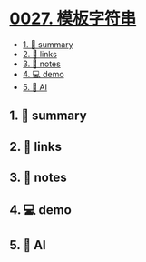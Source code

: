 # [0027. 模板字符串](https://github.com/Tdahuyou/javascript/tree/main/0027.%20%E6%A8%A1%E6%9D%BF%E5%AD%97%E7%AC%A6%E4%B8%B2)


<!-- region:toc -->
- [1. 📝 summary](#1--summary)
- [2. 🔗 links](#2--links)
- [3. 📒 notes](#3--notes)
- [4. 💻 demo](#4--demo)
- [5. 🤖 AI](#5--ai)
<!-- endregion:toc -->

## 1. 📝 summary

## 2. 🔗 links
## 3. 📒 notes
## 4. 💻 demo
## 5. 🤖 AI
